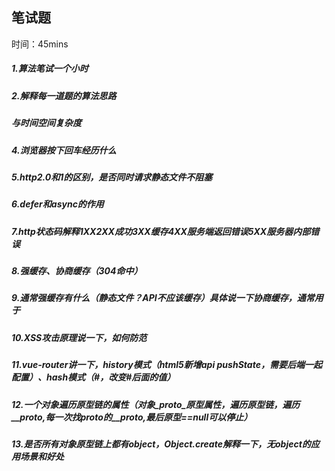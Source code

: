 ## 笔试题

时间：45mins

##### 1.算法笔试一个小时

##### 2.解释每一道题的算法思路

##### 与时间空间复杂度

##### 4.浏览器按下回车经历什么

##### 5.http2.0和1的区别，是否同时请求静态文件不阻塞

##### 6.defer和async的作用

##### 7.http状态码解释1XX2XX成功3XX缓存4XX服务端返回错误5XX服务器内部错误

##### 8.强缓存、协商缓存（304命中）

##### 9.通常强缓存有什么（静态文件？API不应该缓存）具体说一下协商缓存，通常用于

##### 10.XSS攻击原理说一下，如何防范

##### 11.vue-router讲一下，history模式（html5新增api pushState，需要后端一起配置）、hash模式（#，改变#后面的值）

##### 12.一个对象遍历原型链的属性（对象_proto_原型属性，遍历原型链，遍历__proto,每一次找proto的__proto,最后原型==null可以停止）

##### 13.是否所有对象原型链上都有object，Object.create解释一下，无object的应用场景和好处